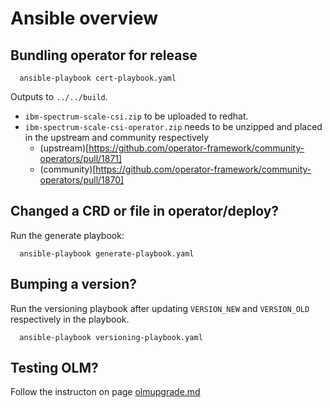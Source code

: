 # Ansible overview

## Bundling operator for release

```
  ansible-playbook cert-playbook.yaml
```
Outputs to `../../build`.

 * `ibm-spectrum-scale-csi.zip` to be uploaded to redhat.
 * `ibm-spectrum-scale-csi-operator.zip` needs to be unzipped and placed in the upstream and community respectively
   * (upstream)[https://github.com/operator-framework/community-operators/pull/1871]
   * (community)[https://github.com/operator-framework/community-operators/pull/1870]

## Changed a CRD or file in operator/deploy?
Run the generate playbook:

```
  ansible-playbook generate-playbook.yaml
```

## Bumping a version?
Run the versioning playbook after updating `VERSION_NEW` and `VERSION_OLD` respectively in the playbook.

```
  ansible-playbook versioning-playbook.yaml
```

## Testing OLM? 

Follow the instructon on page [olmupgrade.md](./tools/ansible/olmupgrade.md)

